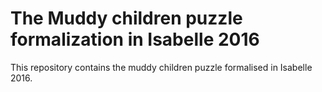 # The Muddy children puzzle formalization in Isabelle 2016
This repository contains the muddy children puzzle formalised in Isabelle 2016.
